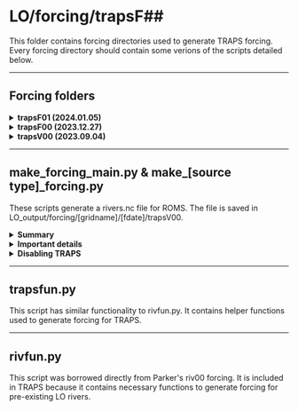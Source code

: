 # LO/forcing/trapsF##

This folder contains forcing directories used to generate TRAPS forcing. Every forcing directory should contain some verions of the scripts detailed below.

---
## Forcing folders

<details><summary><strong>trapsF01 (2024.01.05)</strong></summary>

trapsF01 is identical to trapsF00 (realistic conditions), except that there are no nutrients coming from WWTP effluent. i.e. NO3 and NH4 concentrations are set to zero for all point sources (all w-sources). This includes all WWTPs in both US and Canadian waters, and also factories as well. In all cases, the factories had zero or low DIN dischage to begin with. Thus, these changes to the factory nutrient discharges are not expected to make a significant difference relative to changes in WWTP discharge.

</details>

<details><summary><strong>trapsF00 (2023.12.27)</strong></summary>

This version of TRAPS forcing was updated as part of a larger TRAPS upgrade which made the code base more modular.

trapsF00 is the baseline version of TRAPS forcing that most accurately represents realistic conditions.

</details>

<details><summary><strong>trapsV00 (2023.09.04)</strong></summary>

This is the first, fully functional, version of TRAPS. The code implements WWTPs as vertical sources (and they no longer blow up!).

The code in trapsV00 has also been cleaned, commented, and restructured as part of a major refactoring effort.

</details>

---
## make_forcing_main.py & make_[source type]_forcing.py

These scripts generate a rivers.nc file for ROMS. The file is saved in LO_output/forcing/[gridname]/[fdate]/trapsV00.

<details><summary><strong>Summary</strong></summary>

The `make_forcing_main.py` script is based off of typical `make_forcing_main.py` scripts used in LiveOcean. They both generate flow, temperature, salt, and biogeochemistry forcing for sources. What makes the new `make_forcing_main.py` different is that the actual forcing generation for pre-existing LO rivers, tiny rivers, and point sources are all handled separately in three different helper scripts:

- make_LOriv_forcing.py
- make_triv_forcing.py
- make_wwtp_forcing.py

The scripts have been separated to improve readability. Now, `make_forcing_main.py` simply calls each of these helper scripts and concatenates their results into one dataset. The final dataset is saved as rivers.nc.

</details>

<details><summary><strong>Important details</strong></summary>

*Notes for make_LOriv_forcing.py*

- The flow and temperature data for all pre-existing LO rivers is unchanged compared to prior versions of LO.
- There are several pre-exsiting LO rivers for which Ecology also has data. The biogeochemistry variables for these duplicate pre-existing rivers are thus filled using the TRAPS climatology based on Ecology's data (LO_user/pre/trapsV00/make_climatology_LOrivbio.py).
- Some duplicate rivers have weird values in Ecology's dataset (i.e. zero DO, negative TIC, etc.). The algorithm opts to **not** use Ecology's data for these weird rivers, and instead leave these pre-existing rivers unchanged.
- Fraser river NH4 is set to a constant 4.43 mmol/m3 concentration, as recommended by Susan Allen.

*Overlapping rivers in make_triv_forcing.py & make_wwtp_forcing.py*

- Sometimes, a pair of tiny rivers or a pair of WWTPs may be mapped to the same cell on the model grid. They are 'overlapping' sources.
- To ensure that ROMS does not get confused, the forcing algorithm consolidates the overlapping sources into a single source.
- The names of the overlapping sources are combine using a '+'. For instance, the tiny rivers 'Perry Cr' and 'McLane Cr' get combined into a single river called 'Perry Cr+McLane Cr'
- The flowrate of the consolidate source is the sum of the two sources
- The other variables are consolidated using a weighted average based on flowrate

*WWTP open and close dates*

- LO_data/trapsV00/wwtp_open_close_dates.xlsx contains a list of WWTPs and their open/close years
- The `make_wwtp_forcing.py` script checks this file. If a WWTP is closed for the year in which forcing is being generated, then the discharge rate is padded with zeros

</details>

<details><summary><strong>Disabling TRAPS</strong></summary>

Users can choose to enable either tiny rivers, point sources, or both by toggling the logical switches on lines 37 and 38 of `make_forcing_main.py`.

![TRAPS-switch](https://github.com/ajleeson/LO_user/assets/15829099/734d31f4-e240-4506-a875-b25c0c2a9fe9)

*NOTE:* If you enable point sources, then you must also enable LwSrc in the corresponding BLANK.in file. LuvSrc will already be enabled by default because rivers introduce horizontal (or u- v-) momentum to the system. Point sources discharge vertically (w-momentum), so LwSrc must be set to 'T' true. Example screenshot below.

 ![enable_lwsrc](https://user-images.githubusercontent.com/15829099/209903422-4f3f238b-68f8-44e4-b31d-2448cc5d9053.png)

 </details>

---
## trapsfun.py

This script has similar functionality to rivfun.py. It contains helper functions used to generate forcing for TRAPS.

---
## rivfun.py

This script was borrowed directly from Parker's riv00 forcing. It is included in TRAPS because it contains necessary functions to generate forcing for pre-existing LO rivers.